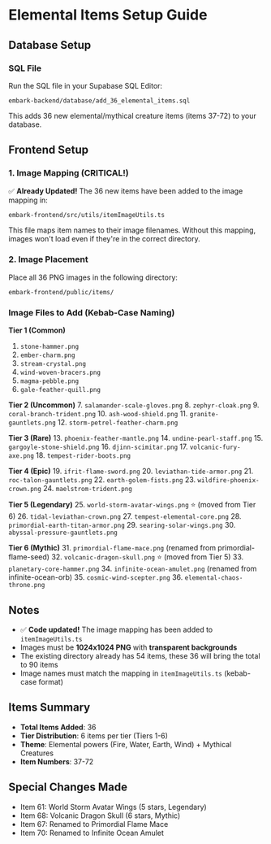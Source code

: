 # Elemental Items Setup Guide

## Database Setup

### SQL File

Run the SQL file in your Supabase SQL Editor:

```
embark-backend/database/add_36_elemental_items.sql
```

This adds 36 new elemental/mythical creature items (items 37-72) to your database.

## Frontend Setup

### 1. Image Mapping (CRITICAL!)

✅ **Already Updated!** The 36 new items have been added to the image mapping in:

```
embark-frontend/src/utils/itemImageUtils.ts
```

This file maps item names to their image filenames. Without this mapping, images won't load even if they're in the correct directory.

### 2. Image Placement

Place all 36 PNG images in the following directory:

```
embark-frontend/public/items/
```

### Image Files to Add (Kebab-Case Naming)

**Tier 1 (Common)**

1. `stone-hammer.png`
2. `ember-charm.png`
3. `stream-crystal.png`
4. `wind-woven-bracers.png`
5. `magma-pebble.png`
6. `gale-feather-quill.png`

**Tier 2 (Uncommon)** 7. `salamander-scale-gloves.png` 8. `zephyr-cloak.png` 9. `coral-branch-trident.png` 10. `ash-wood-shield.png` 11. `granite-gauntlets.png` 12. `storm-petrel-feather-charm.png`

**Tier 3 (Rare)** 13. `phoenix-feather-mantle.png` 14. `undine-pearl-staff.png` 15. `gargoyle-stone-shield.png` 16. `djinn-scimitar.png` 17. `volcanic-fury-axe.png` 18. `tempest-rider-boots.png`

**Tier 4 (Epic)** 19. `ifrit-flame-sword.png` 20. `leviathan-tide-armor.png` 21. `roc-talon-gauntlets.png` 22. `earth-golem-fists.png` 23. `wildfire-phoenix-crown.png` 24. `maelstrom-trident.png`

**Tier 5 (Legendary)** 25. `world-storm-avatar-wings.png` ⭐ (moved from Tier 6) 26. `tidal-leviathan-crown.png` 27. `tempest-elemental-core.png` 28. `primordial-earth-titan-armor.png` 29. `searing-solar-wings.png` 30. `abyssal-pressure-gauntlets.png`

**Tier 6 (Mythic)** 31. `primordial-flame-mace.png` (renamed from primordial-flame-seed) 32. `volcanic-dragon-skull.png` ⭐ (moved from Tier 5) 33. `planetary-core-hammer.png` 34. `infinite-ocean-amulet.png` (renamed from infinite-ocean-orb) 35. `cosmic-wind-scepter.png` 36. `elemental-chaos-throne.png`

## Notes

- ✅ **Code updated!** The image mapping has been added to `itemImageUtils.ts`
- Images must be **1024x1024 PNG** with **transparent backgrounds**
- The existing directory already has 54 items, these 36 will bring the total to 90 items
- Image names must match the mapping in `itemImageUtils.ts` (kebab-case format)

## Items Summary

- **Total Items Added**: 36
- **Tier Distribution**: 6 items per tier (Tiers 1-6)
- **Theme**: Elemental powers (Fire, Water, Earth, Wind) + Mythical Creatures
- **Item Numbers**: 37-72

## Special Changes Made

- Item 61: World Storm Avatar Wings (5 stars, Legendary)
- Item 68: Volcanic Dragon Skull (6 stars, Mythic)
- Item 67: Renamed to Primordial Flame Mace
- Item 70: Renamed to Infinite Ocean Amulet
